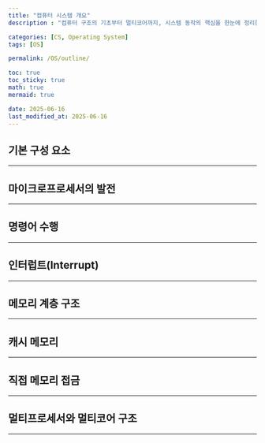 ```yaml
---
title: "컴퓨터 시스템 개요"
description : "컴퓨터 구조의 기초부터 멀티코어까지, 시스템 동작의 핵심을 한눈에 정리한 포스트"

categories: [CS, Operating System]
tags: [OS]

permalink: /OS/outline/

toc: true
toc_sticky: true
math: true
mermaid: true

date: 2025-06-16
last_modified_at: 2025-06-16
---
```


## 기본 구성 요소
--------


## 마이크로프로세서의 발전
---------

## 명령어 수행
---------


## 인터럽트(Interrupt)
----------

## 메모리 계층 구조
--------

## 캐시 메모리
-----------


## 직접 메모리 접금
----------

## 멀티프로세서와 멀티코어 구조
-----------


